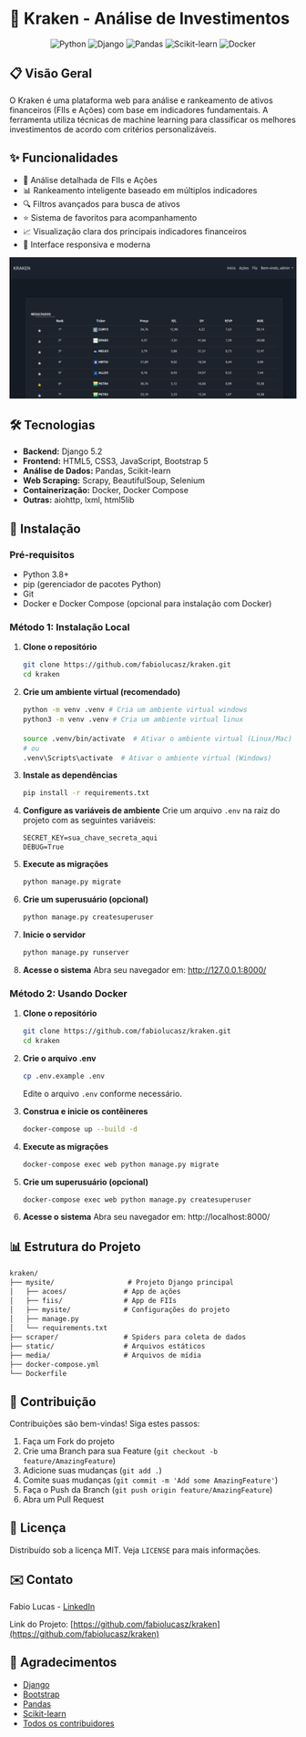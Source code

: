 # 🏦 Kraken - Análise de Investimentos

<div align="center">
  <img src="https://img.shields.io/badge/Python-3.8+-blue?style=for-the-badge&logo=python&logoColor=white" alt="Python">
  <img src="https://img.shields.io/badge/Django-5.2-092E20?style=for-the-badge&logo=django&logoColor=white" alt="Django">
  <img src="https://img.shields.io/badge/Pandas-2.3-150458?style=for-the-badge&logo=pandas&logoColor=white" alt="Pandas">
  <img src="https://img.shields.io/badge/Scikit--learn-1.7.0-F7931E?style=for-the-badge&logo=scikit-learn&logoColor=white" alt="Scikit-learn">
  <img src="https://img.shields.io/badge/Docker-2496ED?style=for-the-badge&logo=docker&logoColor=white" alt="Docker">
</div>

## 📋 Visão Geral

O Kraken é uma plataforma web para análise e rankeamento de ativos financeiros (FIIs e Ações) com base em indicadores fundamentais. A ferramenta utiliza técnicas de machine learning para classificar os melhores investimentos de acordo com critérios personalizáveis.

## ✨ Funcionalidades

- 🏦 Análise detalhada de FIIs e Ações
- 📊 Rankeamento inteligente baseado em múltiplos indicadores
- 🔍 Filtros avançados para busca de ativos
- ⭐ Sistema de favoritos para acompanhamento
- 📈 Visualização clara dos principais indicadores financeiros
- 🚀 Interface responsiva e moderna

<img src="pics/image.png" alt="Acoes">

## 🛠️ Tecnologias

- **Backend:** Django 5.2
- **Frontend:** HTML5, CSS3, JavaScript, Bootstrap 5
- **Análise de Dados:** Pandas, Scikit-learn
- **Web Scraping:** Scrapy, BeautifulSoup, Selenium
- **Containerização:** Docker, Docker Compose
- **Outras:** aiohttp, lxml, html5lib

## 🚀 Instalação

### Pré-requisitos

- Python 3.8+
- pip (gerenciador de pacotes Python)
- Git
- Docker e Docker Compose (opcional para instalação com Docker)

### Método 1: Instalação Local

1. **Clone o repositório**
   ```bash
   git clone https://github.com/fabiolucasz/kraken.git
   cd kraken
   ```

2. **Crie um ambiente virtual (recomendado)**
   ```bash
   python -m venv .venv # Cria um ambiente virtual windows
   python3 -m venv .venv # Cria um ambiente virtual linux

   source .venv/bin/activate  # Ativar o ambiente virtual (Linux/Mac)
   # ou
   .venv\Scripts\activate  # Ativar o ambiente virtual (Windows)
   ```

3. **Instale as dependências**
   ```bash
   pip install -r requirements.txt
   ```

4. **Configure as variáveis de ambiente**
   Crie um arquivo `.env` na raiz do projeto com as seguintes variáveis:
   ```
   SECRET_KEY=sua_chave_secreta_aqui
   DEBUG=True
   ```

5. **Execute as migrações**
   ```bash
   python manage.py migrate
   ```

6. **Crie um superusuário (opcional)**
   ```bash
   python manage.py createsuperuser
   ```

7. **Inicie o servidor**
   ```bash
   python manage.py runserver
   ```

8. **Acesse o sistema**
   Abra seu navegador em: http://127.0.0.1:8000/

### Método 2: Usando Docker

1. **Clone o repositório**
   ```bash
   git clone https://github.com/fabiolucasz/kraken.git
   cd kraken
   ```

2. **Crie o arquivo .env**
   ```bash
   cp .env.example .env
   ```
   Edite o arquivo `.env` conforme necessário.

3. **Construa e inicie os contêineres**
   ```bash
   docker-compose up --build -d
   ```

4. **Execute as migrações**
   ```bash
   docker-compose exec web python manage.py migrate
   ```

5. **Crie um superusuário (opcional)**
   ```bash
   docker-compose exec web python manage.py createsuperuser
   ```

6. **Acesse o sistema**
   Abra seu navegador em: http://localhost:8000/

## 📊 Estrutura do Projeto

```
kraken/
├── mysite/                  # Projeto Django principal
│   ├── acoes/              # App de ações
│   ├── fiis/               # App de FIIs
│   ├── mysite/             # Configurações do projeto
│   ├── manage.py
│   └── requirements.txt
├── scraper/                # Spiders para coleta de dados
├── static/                 # Arquivos estáticos
├── media/                  # Arquivos de mídia
├── docker-compose.yml
└── Dockerfile
```

## 🤝 Contribuição

Contribuições são bem-vindas! Siga estes passos:

1. Faça um Fork do projeto
2. Crie uma Branch para sua Feature (`git checkout -b feature/AmazingFeature`)
3. Adicione suas mudanças (`git add .`)
4. Comite suas mudanças (`git commit -m 'Add some AmazingFeature'`)
5. Faça o Push da Branch (`git push origin feature/AmazingFeature`)
6. Abra um Pull Request

## 📄 Licença

Distribuído sob a licença MIT. Veja `LICENSE` para mais informações.

## ✉️ Contato

Fabio Lucas - [LinkedIn](https://www.linkedin.com/in/fabiolucamz/)

Link do Projeto: [https://github.com/fabiolucasz/kraken](https://github.com/fabiolucasz/kraken)

## 📌 Agradecimentos

- [Django](https://www.djangoproject.com/)
- [Bootstrap](https://getbootstrap.com/)
- [Pandas](https://pandas.pydata.org/)
- [Scikit-learn](https://scikit-learn.org/)
- [Todos os contribuidores](../../contributors)